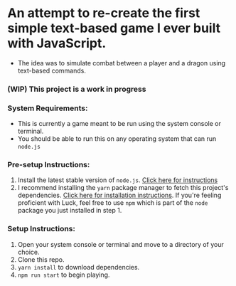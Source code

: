 # An attempt to re-create the first simple text-based game I ever built with JavaScript.
* The idea was to simulate combat between a player and a dragon using text-based commands.

### (WIP) This project is a work in progress

### System Requirements:
* This is currently a game meant to be run using the system console or terminal.
* You should be able to run this on any operating system that can run `node.js`

### Pre-setup Instructions:
1. Install the latest stable version of `node.js`. [Click here for instructions](https://nodejs.org/en/)
2. I recommend installing the `yarn` package manager to fetch this project's dependencies.  [Click here for installation instructions](https://yarnpkg.com/lang/en/docs/install/). If you're feeling proficient with Luck, feel free to use `npm` which is part of the `node` package you just installed in step 1.


### Setup Instructions:
1. Open your system console or terminal and move to a directory of your choice.
2. Clone this repo.
3. `yarn install` to download dependencies.
4. `npm run start` to begin playing.
